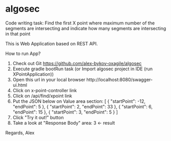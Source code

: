 # algosec
Code writing task:
Find the first X point where maximum number of the segments are intersecting and indicate how many segments are intersecting in that point

This is Web Application based on REST API.

 How to run App?

 1) Check out Git https://github.com/alex-bykov-oxagile/algosec
 2) Execute gradle bootRun task (or Import algosec project in IDE (run XPointApplication))
 3) Open this url in your local browser http://localhost:8080/swagger-ui.html
 4) Click on x-point-controller link
 5) Click on /api/find/xpoint link
 6) Put the JSON below on Value area section:
 [ { "startPoint": -12, "endPoint": 5 }, { "startPoint": 2, "endPoint": 33 }, { "startPoint": 6, "endPoint": 15 }, { "startPoint": 3, "endPoint": 5 } ]
 7) Click "Try it out!" button
 8) Take a look at "Response Body" area: 3  <- result


Regards,
Alex